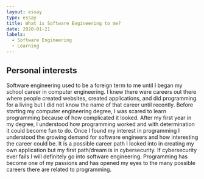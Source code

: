 ```yaml
---
layout: essay
type: essay
title: What is Software Engineering to me? 
date: 2020-01-21
labels:
  - Software Engineering
  - Learning
---
```

## Personal interests 
Software engineering used to be a foreign term to me until I began my school career in computer engineering. I knew there were careers out there where people created websites, created applications, and did programming for a living but I did not know the name of that career until recently. Before starting my computer engineering degree, I was scared to learn programming because of how complicated it looked.  After my first year in my degree, I understood how programming worked and with determination it could become fun to do.  Once I found my interest in programming I understood the growing demand for software engineers and how interesting the career could be. It is a possible career path I looked into in creating my own application but my first path/dream is in cybersecurity. If cybersecurity ever fails I will definitely go into software engineering. Programming has become one of my passions and has opened my eyes to the many possible careers there are related to programming. 



